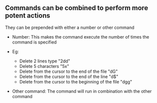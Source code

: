 ## Commands can be combined to perform more potent actions

They can be prepended with either a number or other command 
- Number: This makes the command execute the number of times the command is specified
- Eg: 
	- Delete 2 lines type "2dd"
	- Delete 5 characters "5x"
	- Delete from the cursor to the end of the file "dG"
	- Delete from the cursor to the end of the line "d$"
	- Delete from the cursor to the beginning of the file "dgg"

- Other command: The command will run in combination with the other command 
